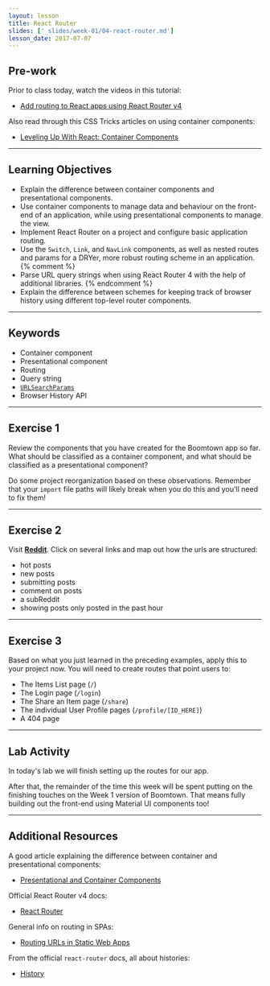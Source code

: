 ```yaml
---
layout: lesson
title: React Router
slides: ['_slides/week-01/04-react-router.md']
lesson_date: 2017-07-07
---
```


## Pre-work

Prior to class today, watch the videos in this tutorial:

- [Add routing to React apps using React Router v4](https://egghead.io/courses/add-routing-to-react-apps-using-react-router-v4)

Also read through this CSS Tricks articles on using container components:

- [Leveling Up With React: Container Components](https://css-tricks.com/learning-react-container-components/)

---

## Learning Objectives

- Explain the difference between container components and presentational components.
- Use container components to manage data and behaviour on the front-end of an application, while using presentational components to manage the view.
- Implement React Router on a project and configure basic application routing.
- Use the `Switch`, `Link`, and `NavLink` components, as well as nested routes and params for a DRYer, more robust routing scheme in an application.{% comment %}
- Parse URL query strings when using React Router 4 with the help of additional libraries.
{% endcomment %}
- Explain the difference between schemes for keeping track of browser history using different top-level router components.

---

## Keywords

- Container component
- Presentational component
- Routing
- Query string
- [`URLSearchParams`](https://developer.mozilla.org/en-US/docs/Web/API/URLSearchParams)
- Browser History API

---

## Exercise 1

Review the components that you have created for the Boomtown app so far. What should be classified as a container component, and what should be classified as a presentational component?

Do some project reorganization based on these observations. Remember that your `import` file paths will likely break when you do this and you'll need to fix them!

---

## Exercise 2

Visit **[Reddit](http://reddit.com)**. Click on several links and map out how the urls are structured:

- hot posts
- new posts
- submitting posts
- comment on posts
- a subReddit
- showing posts only posted in the past hour

---

## Exercise 3

Based on what you just learned in the preceding examples, apply this to your project now. You will need to create routes that point users to:

- The Items List page (`/`)
- The Login page (`/login`)
- The Share an Item page (`/share`)
- The individual User Profile pages (`/profile/[ID_HERE]`)
- A 404 page

---

## Lab Activity

In today's lab we will finish setting up the routes for our app.

After that, the remainder of the time this week will be spent putting on the finishing touches on the Week 1 version of Boomtown. That means fully building out the front-end using Material UI components too!

---

## Additional Resources

A good article explaining the difference between container and presentational components:

- [Presentational and Container Components](https://medium.com/@dan_abramov/smart-and-dumb-components-7ca2f9a7c7d0#.alfgvuedk)

Official React Router v4 docs:

- [React Router](https://reacttraining.com/react-router/)

General info on routing in SPAs:

- [Routing URLs in Static Web Apps](https://staticapps.org/articles/routing-urls-in-static-apps/)

From the official `react-router` docs, all about histories:

- [History](https://reacttraining.com/react-router/web/api/history)
